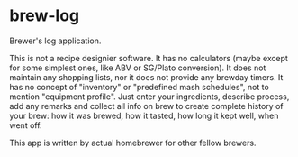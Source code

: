 brew-log
========

Brewer's log application.

This is not a recipe designier software. It has no calculators (maybe except for some simplest ones, like ABV or SG/Plato conversion). It does not maintain any shopping lists, nor it does not provide any brewday timers. It has no concept of "inventory" or "predefined mash schedules", not to mention "equipment profile". Just enter your ingredients, describe process, add any remarks and collect all info on brew to create complete history of your brew: how it was brewed, how it tasted, how long it kept well, when went off.

This app is written by actual homebrewer for other fellow brewers.
